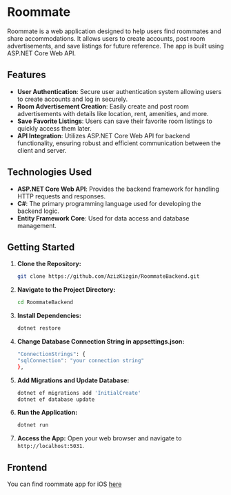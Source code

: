 # Roommate

Roommate is a web application designed to help users find roommates and share accommodations. It allows users to create accounts, post room advertisements, and save listings for future reference. The app is built using ASP.NET Core Web API.

## Features

- **User Authentication**: Secure user authentication system allowing users to create accounts and log in securely.
- **Room Advertisement Creation**: Easily create and post room advertisements with details like location, rent, amenities, and more.
- **Save Favorite Listings**: Users can save their favorite room listings to quickly access them later.
- **API Integration**: Utilizes ASP.NET Core Web API for backend functionality, ensuring robust and efficient communication between the client and server.

## Technologies Used

- **ASP.NET Core Web API**: Provides the backend framework for handling HTTP requests and responses.
- **C#**: The primary programming language used for developing the backend logic.
- **Entity Framework Core**: Used for data access and database management.

## Getting Started
1. **Clone the Repository:**
   ```bash
   git clone https://github.com/AzizKizgin/RoommateBackend.git
   ```
2. **Navigate to the Project Directory:**
   ```bash
   cd RoommateBackend
   ```
3. **Install Dependencies:**
   ```bash
   dotnet restore
   ```
4. **Change Database Connection String in appsettings.json:**
    ```bash
    "ConnectionStrings": {
    "sqlConnection": "your connection string"
    },
   ```
6. **Add Migrations and Update Database:**
   ```bash
   dotnet ef migrations add 'InitialCreate'
   dotnet ef database update
   ```
7. **Run the Application:**
   ```bash
   dotnet run
   ```
8. **Access the App:**
  Open your web browser and navigate to `http://localhost:5031`.

## Frontend
You can find roommate app for iOS [here](https://github.com/AzizKizgin/Roommate)
